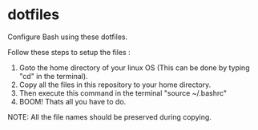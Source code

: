 # dotfiles
Configure Bash using these dotfiles.

Follow these steps to setup the files :
  1. Goto the home directory of your linux OS (This can be done by typing "cd" in the terminal).
  2. Copy all the files in this repository to your home directory.
  3. Then execute this command in the terminal "source ~/.bashrc"
  4. BOOM! Thats all you have to do.
  
NOTE:
  All the file names should be preserved during copying.
